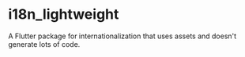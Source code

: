 # i18n_lightweight

A Flutter package for internationalization that uses assets and doesn't generate lots of code.